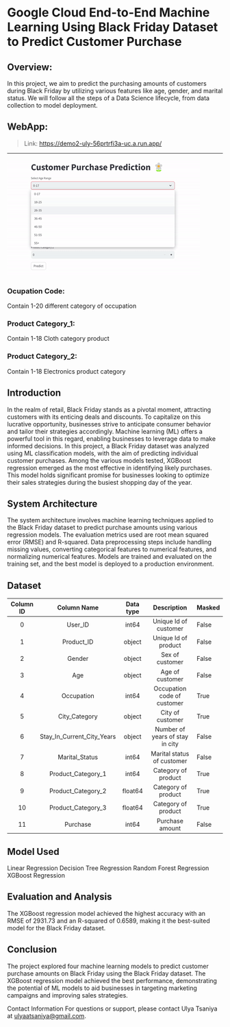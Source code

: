 # Google Cloud End-to-End Machine Learning Using Black Friday Dataset to Predict Customer Purchase

## Overview:
In this project, we aim to predict the purchasing amounts of customers during Black Friday by utilizing various features like age, gender, and marital status. We will follow all the steps of a Data Science lifecycle, from data collection to model deployment.

## WebApp: 
> Link: https://demo2-uly-56prtrfi3a-uc.a.run.app/
----
![](WebApp.gif)

### Ocupation Code:
Contain 1-20 different category of occupation
### Product Category_1:
Contain 1-18 Cloth category product
### Product Category_2:
Contain 1-18 Electronics product category

## Introduction
In the realm of retail, Black Friday stands as a pivotal moment, attracting customers with its enticing deals and discounts. To capitalize on this lucrative opportunity, businesses strive to anticipate consumer behavior and tailor their strategies accordingly. Machine learning (ML) offers a powerful tool in this regard, enabling businesses to leverage data to make informed decisions. In this project, a Black Friday dataset was analyzed using ML classification models, with the aim of predicting individual customer purchases. Among the various models tested, XGBoost regression emerged as the most effective in identifying likely purchases. This model holds significant promise for businesses looking to optimize their sales strategies during the busiest shopping day of the year.

## System Architecture
The system architecture involves machine learning techniques applied to the Black Friday dataset to predict purchase amounts using various regression models. The evaluation metrics used are root mean squared error (RMSE) and R-squared. Data preprocessing steps include handling missing values, converting categorical features to numerical features, and normalizing numerical features. Models are trained and evaluated on the training set, and the best model is deployed to a production environment.

## Dataset 
| Column ID |         Column Name        | Data type |           Description           | Masked |
|:---------:|:--------------------------:|:---------:|:-------------------------------:|--------|
|     0     |           User_ID          |   int64   |      Unique Id of customer      | False  |
|     1     |         Product_ID         |   object  |       Unique Id of product      | False  |
|     2     |           Gender           |   object  |         Sex of customer         | False  |
|     3     |             Age            |   object  |         Age of customer         | False  |
|     4     |         Occupation         |   int64   |   Occupation code of customer   | True   |
|     5     |        City_Category       |   object  |         City of customer        | True   |
|     6     | Stay_In_Current_City_Years |   object  | Number of years of stay in city | False  |
|     7     |       Marital_Status       |   int64   |    Marital status of customer   | False  |
|     8     |     Product_Category_1     |   int64   |       Category of product       | True   |
|     9     |     Product_Category_2     |  float64  |       Category of product       | True   |
|     10    |     Product_Category_3     |  float64  |       Category of product       | True   |
|     11    |          Purchase          |   int64   |         Purchase amount         | False  |

## Model Used
Linear Regression
Decision Tree Regression
Random Forest Regression
XGBoost Regression

## Evaluation and Analysis 
The XGBoost regression model achieved the highest accuracy with an RMSE of 2931.73 and an R-squared of 0.6589, making it the best-suited model for the Black Friday dataset.

## Conclusion
The project explored four machine learning models to predict customer purchase amounts on Black Friday using the Black Friday dataset. The XGBoost regression model achieved the best performance, demonstrating the potential of ML models to aid businesses in targeting marketing campaigns and improving sales strategies.

Contact Information
For questions or support, please contact Ulya Tsaniya at ulyaatsaniya@gmail.com.